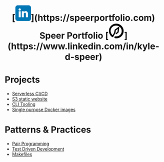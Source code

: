 <h1 align="center">
  [<img width="50" src="./projects/website/speerportfolio/src/content/linkedin_logo.svg" alt="LinkedIn" />](https://speerportfolio.com)
    Speer Portfolio  
  [<img width="50" src="./projects/website/speerportfolio/public/spear_logo512.png" alt="Speer logo">](https://www.linkedin.com/in/kyle-d-speer)
</h1>




# Projects
 - [Serverless CI/CD](https://github.com/kspeer825/portfolio/tree/main/projects/#jenkins-cluster)
 - [S3 static website](https://github.com/kspeer825/portfolio/tree/main/projects/#personal-website)
 - [CLI Tooling](https://github.com/kspeer825/portfolio/tree/main/projects/#cli-tooling)
 - [Single purpose Docker images](https://github.com/kspeer825/portfolio/tree/main/projects/#docker-images)

# Patterns & Practices
 - [Pair Programming](https://github.com/kspeer825/portfolio/tree/main/practices/#pair-programming)
 - [Test Driven Development](https://github.com/kspeer825/portfolio/tree/main/practices/#test-driven-development)
 - [Makefiles](https://github.com/kspeer825/portfolio/tree/main/practices/#using-a-makefile)
